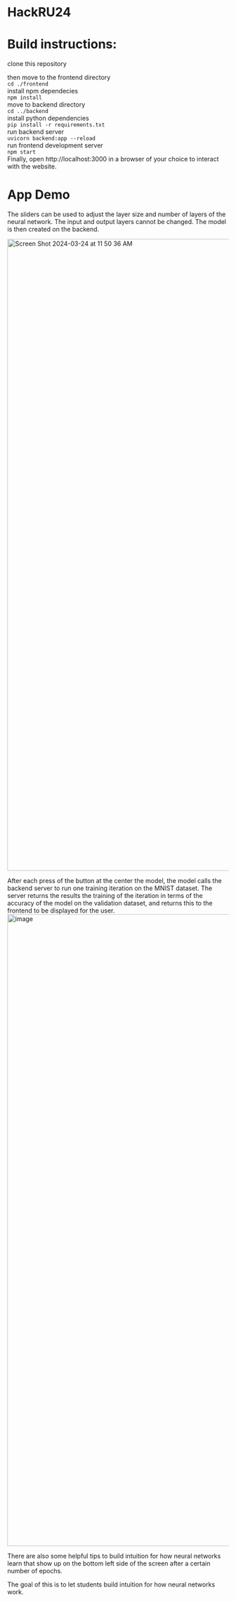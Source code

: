 # HackRU24

# Build instructions:

clone this repository  

then move to the frontend directory   
```cd ./frontend```  
install npm dependecies  
``` npm install ```  
move to backend directory  
```cd ../backend```  
install python dependencies  
``` pip install -r requirements.txt ```  
run backend server  
```uvicorn backend:app --reload```  
run frontend development server  
```npm start```  
Finally, open http://localhost:3000 in a browser of your choice to interact with the website.  

# App Demo

The sliders can be used to adjust the layer size and number of layers of the neural network. The input and output layers cannot be changed. The model is then created on the backend.

<img width="1440" alt="Screen Shot 2024-03-24 at 11 50 36 AM" src="https://github.com/srikarboga/HackRU24/assets/117547124/73977124-67d3-47cf-a2dc-39708ba8455a">  

After each press of the button at the center the model, the model calls the backend server to run one training iteration on the MNIST dataset. The server returns the results the training of the iteration in terms of the accuracy of the model on the validation dataset, and returns this to the frontend to be displayed for the user.  
<img width="1440" alt="image" src="https://github.com/srikarboga/HackRU24/assets/117547124/fb51694b-4b4d-4f6a-86e6-d7ecbad9fcdd">  

There are also some helpful tips to build intuition for how neural networks learn that show up on the bottom left side of the screen after a certain number of epochs.  

The goal of this is to let students build intuition for how neural networks work.  
